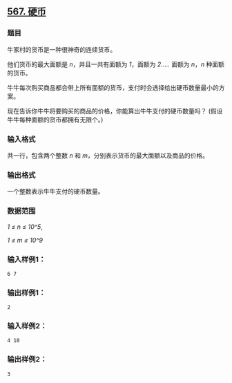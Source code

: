 ## [567. 硬币](https://www.acwing.com/problem/content/569/)

### 题目

牛家村的货币是一种很神奇的连续货币。

他们货币的最大面额是 *n*，并且一共有面额为 *1*，面额为 *2.....* 面额为 *n*，*n* 种面额的货币。

牛牛每次购买商品都会带上所有面额的货币，支付时会选择给出硬币数量最小的方案。

现在告诉你牛牛将要购买的商品的价格，你能算出牛牛支付的硬币数量吗？ (假设牛牛每种面额的货币都拥有无限个。)

### 输入格式

共一行，包含两个整数 *n* 和 *m*，分别表示货币的最大面额以及商品的价格。

### 输出格式

一个整数表示牛牛支付的硬币数量。

### 数据范围

*1 ≤ n ≤ 10^5*,

*1 ≤ m ≤ 10^9*

### 输入样例1：

```
6 7
```

### 输出样例1：

```
2
```

### 输入样例2：

```
4 10
```

### 输出样例2：

```
3
```
